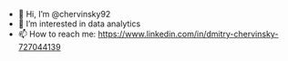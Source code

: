 - 👋 Hi, I’m @chervinsky92
- 👀 I’m interested in data analytics
- 📫 How to reach me: https://www.linkedin.com/in/dmitry-chervinsky-727044139

<!---
chervinsky92/chervinsky92 is a ✨ special ✨ repository because its `README.md` (this file) appears on your GitHub profile.
You can click the Preview link to take a look at your changes.
--->
